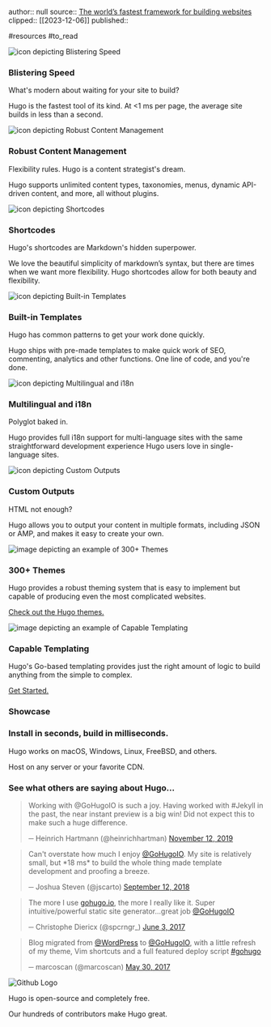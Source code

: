 author:: null
source:: [The world’s fastest framework for building websites](https://gohugo.io/)
clipped:: [[2023-12-06]]
published:: 

#resources #to_read

![icon depicting Blistering Speed](https://gohugo.io/images/icon-fast.svg)

### Blistering Speed

What's modern about waiting for your site to build?

Hugo is the fastest tool of its kind. At <1 ms per page, the average site builds in less than a second.

![icon depicting Robust Content Management](https://gohugo.io/images/icon-content-management.svg)

### Robust Content Management

Flexibility rules. Hugo is a content strategist's dream.

Hugo supports unlimited content types, taxonomies, menus, dynamic API-driven content, and more, all without plugins.

![icon depicting Shortcodes](https://gohugo.io/images/icon-shortcodes.svg)

### Shortcodes

Hugo's shortcodes are Markdown's hidden superpower.

We love the beautiful simplicity of markdown’s syntax, but there are times when we want more flexibility. Hugo shortcodes allow for both beauty and flexibility.

![icon depicting Built-in Templates](https://gohugo.io/images/icon-built-in-templates.svg)

### Built-in Templates

Hugo has common patterns to get your work done quickly.

Hugo ships with pre-made templates to make quick work of SEO, commenting, analytics and other functions. One line of code, and you're done.

![icon depicting Multilingual and i18n](https://gohugo.io/images/icon-multilingual2.svg)

### Multilingual and i18n

Polyglot baked in.

Hugo provides full i18n support for multi-language sites with the same straightforward development experience Hugo users love in single-language sites.

![icon depicting Custom Outputs](https://gohugo.io/images/icon-custom-outputs.svg)

### Custom Outputs

HTML not enough?

Hugo allows you to output your content in multiple formats, including JSON or AMP, and makes it easy to create your own.

![image depicting an example of 300+ Themes](https://gohugo.io/images/homepage-screenshot-hugo-themes.jpg)

### 300+ Themes

Hugo provides a robust theming system that is easy to implement but capable of producing even the most complicated websites.

[Check out the Hugo themes.](https://themes.gohugo.io/)

![image depicting an example of Capable Templating](https://gohugo.io/images/home-page-templating-example.png)

### Capable Templating

Hugo's Go-based templating provides just the right amount of logic to build anything from the simple to complex.

[Get Started.](https://gohugo.io/templates/)

### Showcase

### Install in seconds, build in milliseconds.

Hugo works on macOS, Windows, Linux, FreeBSD, and others.

Host on any server or your favorite CDN.

### See what others are saying about Hugo…

> Working with @GoHugoIO is such a joy. Having worked with #Jekyll in the past, the near instant preview is a big win! Did not expect this to make such a huge difference.
> 
> ─ Heinrich Hartmann (@heinrichhartman) [November 12, 2019](https://twitter.com/heinrichhartman/status/1199736512264462341)

> Can't overstate how much I enjoy [@GoHugoIO](https://twitter.com/gohugoio). My site is relatively small, but \*18 ms\* to build the whole thing made template development and proofing a breeze.
> 
> ─ Joshua Steven‏‏ (@jscarto) [September 12, 2018](https://twitter.com/jscarto/status/1039648827815485440)

> The more I use [gohugo.io](https://gohugo.io/), the more I really like it. Super intuitive/powerful static site generator...great job [@GoHugoIO](https://twitter.com/gohugoio)
> 
> ─ Christophe Diericx (@spcrngr\_) [June 3, 2017](https://twitter.com/spcrngr_/status/870863020905435136)

> Blog migrated from [@WordPress](https://twitter.com/WordPress) to [@GoHugoIO](https://twitter.com/GoHugoIO), with a little refresh of my theme, Vim shortcuts and a full featured deploy script [#gohugo](https://twitter.com/hashtag/gohugo?src=hash)
> 
> ─ marcoscan (@marcoscan) [May 30, 2017](https://twitter.com/marcoscan/status/869661175960752129)

![Github Logo](https://gohugo.io/images/GitHub-Mark-64px.png)

Hugo is open-source and completely free.

Our hundreds of contributors make Hugo great.